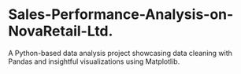 # Sales-Performance-Analysis-on-NovaRetail-Ltd.
A Python-based data analysis project showcasing data cleaning with Pandas and insightful visualizations using Matplotlib.

